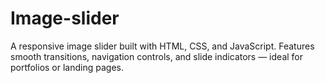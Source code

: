 # Image-slider
A responsive image slider built with HTML, CSS, and JavaScript. Features smooth transitions, navigation controls, and slide indicators — ideal for portfolios or landing pages.

